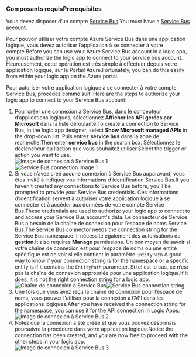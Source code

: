 ### <a name="prerequisites"></a><span data-ttu-id="e6356-101">Composants requis</span><span class="sxs-lookup"><span data-stu-id="e6356-101">Prerequisites</span></span>
<span data-ttu-id="e6356-102">Vous devez disposer d’un compte [Service Bus](https://azure.microsoft.com/services/service-bus/).</span><span class="sxs-lookup"><span data-stu-id="e6356-102">You must have a [Service Bus](https://azure.microsoft.com/services/service-bus/) account.</span></span>  

<span data-ttu-id="e6356-103">Pour pouvoir utiliser votre compte Azure Service Bus dans une application logique, vous devez autoriser l’application à se connecter à votre compte.</span><span class="sxs-lookup"><span data-stu-id="e6356-103">Before you can use your Azure Service Bus account in a logic app, you must authorize the logic app to connect to your service bus account.</span></span> <span data-ttu-id="e6356-104">Heureusement, cette opération est très simple à effectuer depuis votre application logique, sur le Portail Azure.</span><span class="sxs-lookup"><span data-stu-id="e6356-104">Fortunately, you can do this easily from within your logic app on the Azure portal.</span></span>  

<span data-ttu-id="e6356-105">Pour autoriser votre application logique à se connecter à votre compte Service Bus, procédez comme suit :</span><span class="sxs-lookup"><span data-stu-id="e6356-105">Here are the steps to authorize your logic app to connect to your Service Bus account:</span></span>  

1. <span data-ttu-id="e6356-106">Pour créer une connexion à Service Bus, dans le concepteur d’applications logiques, sélectionnez **Afficher les API gérées par Microsoft** dans la liste déroulante.</span><span class="sxs-lookup"><span data-stu-id="e6356-106">To create a connection to Service Bus, in the logic app designer, select **Show Microsoft managed APIs** in the drop-down list.</span></span> <span data-ttu-id="e6356-107">Puis entrez **service bus** dans la zone de recherche.</span><span class="sxs-lookup"><span data-stu-id="e6356-107">Then enter **service bus** in the search box.</span></span> <span data-ttu-id="e6356-108">Sélectionnez le déclencheur ou l’action que vous souhaitez utiliser.</span><span class="sxs-lookup"><span data-stu-id="e6356-108">Select the trigger or action you want to use.</span></span>  
    <span data-ttu-id="e6356-109">![Image de connexion à Service Bus 1](./media/connectors-create-api-servicebus/servicebus-1.png)</span><span class="sxs-lookup"><span data-stu-id="e6356-109">![Service Bus connection image 1](./media/connectors-create-api-servicebus/servicebus-1.png)</span></span>  
2. <span data-ttu-id="e6356-110">Si vous n’avez créé aucune connexion à Service Bus auparavant, vous êtes invité à indiquer vos informations d’identification Service Bus.</span><span class="sxs-lookup"><span data-stu-id="e6356-110">If you haven't created any connections to Service Bus before, you'll be prompted to provide your Service Bus credentials.</span></span> <span data-ttu-id="e6356-111">Ces informations d’identification servent à autoriser votre application logique à se connecter et à accéder aux données de votre compte Service Bus.</span><span class="sxs-lookup"><span data-stu-id="e6356-111">These credentials are used to authorize your logic app to connect to and access your Service Bus account's data.</span></span> <span data-ttu-id="e6356-112">Le connecteur de Service Bus a besoin de la chaîne de connexion pour l’espace de noms Service Bus.</span><span class="sxs-lookup"><span data-stu-id="e6356-112">The Service Bus connector needs the connection string for the Service Bus namespace.</span></span> <span data-ttu-id="e6356-113">Il nécessite également des autorisations de **gestion**.</span><span class="sxs-lookup"><span data-stu-id="e6356-113">It also requires **Manage** permissions.</span></span> <span data-ttu-id="e6356-114">Un bon moyen de savoir si votre chaîne de connexion est pour l’espace de noms ou une entité spécifique est de voir si elle contient le paramètre `EntityPath`.</span><span class="sxs-lookup"><span data-stu-id="e6356-114">A good way to know if your connection string is for the namespace or a specific entity is if it contains the `EntityPath` parameter.</span></span> <span data-ttu-id="e6356-115">Si tel est le cas, ce n’est pas la chaîne de connexion appropriée pour une application logique.</span><span class="sxs-lookup"><span data-stu-id="e6356-115">If it does, it is not the right connection string for a logic app.</span></span>  
    <span data-ttu-id="e6356-116">![Chaîne de connexion à Service Bus](./media/connectors-create-api-servicebus/connectionstring.png)</span><span class="sxs-lookup"><span data-stu-id="e6356-116">![Service Bus connection string](./media/connectors-create-api-servicebus/connectionstring.png)</span></span>
3. <span data-ttu-id="e6356-117">Une fois que vous avez reçu la chaîne de connexion pour l’espace de noms, vous pouvez l’utiliser pour la connexion à l’API dans les applications logiques.</span><span class="sxs-lookup"><span data-stu-id="e6356-117">After you have received the connection string for the namespace, you can use it for the API connection in Logic Apps.</span></span>  
    ![Image de connexion à Service Bus 2](./media/connectors-create-api-servicebus/servicebus-2.png)  
4. <span data-ttu-id="e6356-119">Notez que la connexion a été créée et que vous pouvez désormais poursuivre la procédure dans votre application logique.</span><span class="sxs-lookup"><span data-stu-id="e6356-119">Notice the connection has been created, and you are now free to proceed with the other steps in your logic app.</span></span>  
    ![Image de connexion à Service Bus 3](./media/connectors-create-api-servicebus/servicebus-3.png)   

